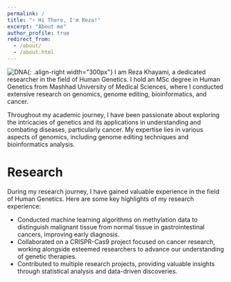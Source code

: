 ```yaml
---
permalink: /
title: "⚡ Hi There, I'm Reza!"
excerpt: "About me"
author_profile: true
redirect_from: 
  - /about/
  - /about.html
---
```


![DNA](/images/landing2.png){: .align-right width="300px"}
I am Reza Khayami, a dedicated researcher in the field of Human Genetics. I hold an MSc degree in Human Genetics from Mashhad University of Medical Sciences, where I conducted extensive research on genomics, genome editing, bioinformatics, and cancer.

Throughout my academic journey, I have been passionate about exploring the intricacies of genetics and its applications in understanding and combating diseases, particularly cancer. My expertise lies in various aspects of genomics, including genome editing techniques and bioinformatics analysis.

Research
======
During my research journey, I have gained valuable experience in the field of Human Genetics. Here are some key highlights of my research experience:

- Conducted machine learning algorithms on methylation data to distinguish malignant tissue from normal tissue in gastrointestinal cancers, improving early diagnosis.
- Collaborated on a CRISPR-Cas9 project focused on cancer research, working alongside esteemed researchers to advance our understanding of genetic therapies.
- Contributed to multiple research projects, providing valuable insights through statistical analysis and data-driven discoveries.
